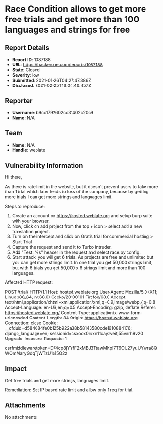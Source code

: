 # Race Condition allows to get more free trials and get more than 100 languages and strings for free

## Report Details
- **Report ID**: 1087188
- **URL**: https://hackerone.com/reports/1087188
- **State**: Closed
- **Severity**: low
- **Submitted**: 2021-01-26T04:27:47.386Z
- **Disclosed**: 2021-02-25T18:04:46.457Z

## Reporter
- **Username**: b9cc1792602cc31402c20c9
- **Name**: N/A

## Team
- **Name**: N/A
- **Handle**: weblate

## Vulnerability Information
Hi there,

As there is rate limit in the website, but it doesn't prevent users to take more than 1 trial which later leads to loss of the company, because by getting more trials I can get more strings and languages limit.

Steps to reproduce:

1) Create an account on https://hosted.weblate.org and setup burp suite with your browser.
2) Now, click on add project from the top + icon > select add a new translation project.
3) Turn on the intercept and click on Gratis trial for commercial hosting >  Start Trial
4) Capture the request and send it to Turbo intruder.
5) Add "Test: %s" header in the request and select race.py config.
6) Start attack, you will get 6 trials. As projects are free and unlimited but you can get more strings limit. In one trial you get 50,000 strings limit, but with 6 trials you get 50,000 x 6 strings limit and more than 100 languages.


Affected HTTP request:

POST /trial/ HTTP/1.1
Host: hosted.weblate.org
User-Agent: Mozilla/5.0 (X11; Linux x86_64; rv:68.0) Gecko/20100101 Firefox/68.0
Accept: text/html,application/xhtml+xml,application/xml;q=0.9,image/webp,*/*;q=0.8
Accept-Language: en-US,en;q=0.5
Accept-Encoding: gzip, deflate
Referer: https://hosted.weblate.org/
Content-Type: application/x-www-form-urlencoded
Content-Length: 84
Origin: https://hosted.weblate.org
Connection: close
Cookie: __cfduid=d584084fe0b125b922a38b58143580cde1610884176; django_language=en; sessionid=csxoox0ruxn11cayzveitj55vnrh9v20
Upgrade-Insecure-Requests: 1

csrfmiddlewaretoken=D74cp8jYYfF2xMBJ3TtawMKpI7T6OU27yuUYwra8QWOmMaryGdqTjWTzU1a15Q2z

## Impact

Get free trials and get more strings, languages limit.

Remediation: Set IP based rate limit and allow only 1 req for trial.

## Attachments
No attachments

